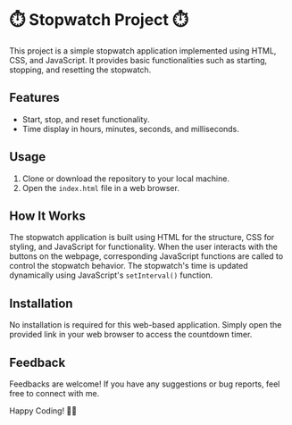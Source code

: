 # ⏱️ Stopwatch Project ⏱️

This project is a simple stopwatch application implemented using HTML, CSS, and JavaScript. It provides basic functionalities such as starting, stopping, and resetting the stopwatch.

## Features

- Start, stop, and reset functionality.
- Time display in hours, minutes, seconds, and milliseconds.

## Usage

1. Clone or download the repository to your local machine.
2. Open the `index.html` file in a web browser.

## How It Works

The stopwatch application is built using HTML for the structure, CSS for styling, and JavaScript for functionality. When the user interacts with the buttons on the webpage, corresponding JavaScript functions are called to control the stopwatch behavior. The stopwatch's time is updated dynamically using JavaScript's `setInterval()` function.

## Installation

No installation is required for this web-based application. Simply open the provided link in your web browser to access the countdown timer.
    
## Feedback

Feedbacks are welcome! If you have any suggestions or bug reports, feel free to connect with me.



Happy Coding! 🚀✨

